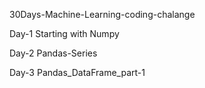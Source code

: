 30Days-Machine-Learning-coding-chalange

Day-1 Starting with Numpy

Day-2 Pandas-Series

Day-3 Pandas_DataFrame_part-1
